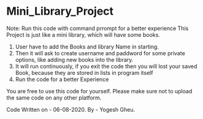# Mini_Library_Project
Note: Run this code with command prrompt for a better experience
This Project is just like a mini library, which will have some books.
1. User have to add the Books and library Name in starting.
2. Then it will ask to create username and paddword for some private options, like adding new books into the library.
3. It will run continuously, if you exit the code then you will lost your saved Book, because they are stored in lists in program itself
4. Run the code for a better Experience


You are free to use this code for yourself. Please make sure not to upload the same code on any other platform.


Code Written on - 06-08-2020. 
By - Yogesh Gheu.
